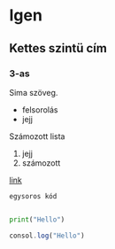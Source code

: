 # Igen
## Kettes szintü cím
### 3-as


Sima szöveg.

- felsorolás
- jejj

Számozott lista
1. jejj
2. számozott

[link](http://acsjszki.hu)



`egysoros kód`


```python

print("Hello")

```

```javascript
consol.log("Hello")
```

